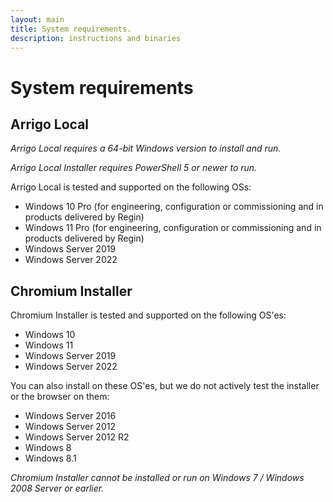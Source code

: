 ```yaml
---
layout: main
title: System requirements.
description: instructions and binaries
---
```

# System requirements

## Arrigo Local

*Arrigo Local requires a 64-bit Windows version to install and run.*

*Arrigo Local Installer requires PowerShell 5 or newer to run.*

Arrigo Local is tested and supported on the following OSs:

* Windows 10 Pro (for engineering, configuration or commissioning and in products delivered by Regin)
* Windows 11 Pro (for engineering, configuration or commissioning and in products delivered by Regin)
* Windows Server 2019
* Windows Server 2022

## Chromium Installer

Chromium Installer is tested and supported on the following OS'es:

* Windows 10
* Windows 11
* Windows Server 2019
* Windows Server 2022

You can also install on these OS'es, but we do not actively test the installer or the browser on them:

* Windows Server 2016
* Windows Server 2012
* Windows Server 2012 R2
* Windows 8
* Windows 8.1

*Chromium Installer cannot be installed or run on Windows 7 / Windows 2008 Server or earlier.*
